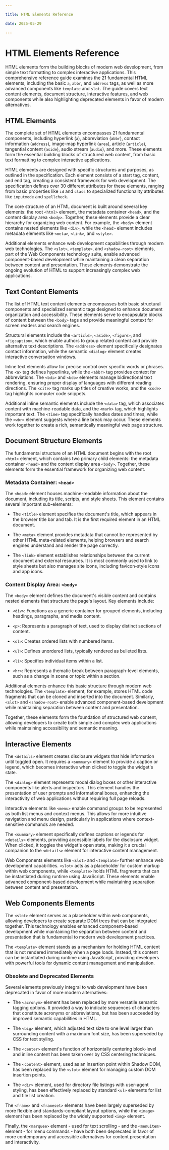 ```yaml
---

title: HTML Elements Reference

date: 2025-05-29

---
```



# HTML Elements Reference

HTML elements form the building blocks of modern web development, from simple text formatting to complex interactive applications. This comprehensive reference guide examines the 21 fundamental HTML elements, including the basic `a`, `abbr`, and `address` tags, as well as more advanced components like `template` and `slot`. The guide covers text content elements, document structure, interactive features, and web components while also highlighting deprecated elements in favor of modern alternatives.


## HTML Elements

The complete set of HTML elements encompasses 21 fundamental components, including hyperlink (`a`), abbreviation (`abbr`), contact information (`address`), image-map hyperlink (`area`), article (`article`), tangential content (`aside`), audio stream (`audio`), and more. These elements form the essential building blocks of structured web content, from basic text formatting to complex interactive applications.

HTML elements are designed with specific structures and purposes, as outlined in the specification. Each element consists of a start tag, content, and end tag, creating a consistent framework for web development. The specification defines over 30 different attributes for these elements, ranging from basic properties like `id` and `class` to specialized functionality attributes like `inputmode` and `spellcheck`.

The core structure of an HTML document is built around several key elements: the root `<html>` element, the metadata container `<head>`, and the content display area `<body>`. Together, these elements provide a clear hierarchy for organizing web content. For example, the `<body>` element contains nested elements like `<div>`, while the `<head>` element includes metadata elements like `<meta>`, `<link>`, and `<style>`.

Additional elements enhance web development capabilities through modern web technologies. The `<slot>`, `<template>`, and `<shadow-root>` elements, part of the Web Components technology suite, enable advanced component-based development while maintaining a clean separation between content and presentation. These elements demonstrate the ongoing evolution of HTML to support increasingly complex web applications.


## Text Content Elements

The list of HTML text content elements encompasses both basic structural components and specialized semantic tags designed to enhance document organization and accessibility. These elements serve to encapsulate blocks of content between the `<body>` tags and provide meaningful context for screen readers and search engines.

Structural elements include the `<article>`, `<aside>`, `<figure>`, and `<figcaption>`, which enable authors to group related content and provide alternative text descriptions. The `<address>` element specifically designates contact information, while the semantic `<dialog>` element creates interactive conversation windows.

Inline text elements allow for precise control over specific words or phrases. The `<a>` tag defines hyperlinks, while the `<abbr>` tag provides context for abbreviations. The `<bdi>` and `<bdo>` elements manage bidirectional text rendering, ensuring proper display of languages with different reading directions. The `<cite>` tag marks up titles of creative works, and the `<code>` tag highlights computer code snippets.

Additional inline semantic elements include the `<data>` tag, which associates content with machine-readable data, and the `<mark>` tag, which highlights important text. The `<time>` tag specifically handles dates and times, while the `<wbr>` element suggests where a line break may occur. These elements work together to create a rich, semantically meaningful web page structure.


## Document Structure Elements

The fundamental structure of an HTML document begins with the root `<html>` element, which contains two primary child elements: the metadata container `<head>` and the content display area `<body>`. Together, these elements form the essential framework for organizing web content.


### Metadata Container: `<head>`

The `<head>` element houses machine-readable information about the document, including its title, scripts, and style sheets. This element contains several important sub-elements:

- The `<title>` element specifies the document's title, which appears in the browser title bar and tab. It is the first required element in an HTML document.

- The `<meta>` element provides metadata that cannot be represented by other HTML meta-related elements, helping browsers and search engines understand and render the page correctly.

- The `<link>` element establishes relationships between the current document and external resources. It is most commonly used to link to style sheets but also manages site icons, including favicon-style icons and app icons.


### Content Display Area: `<body>`

The `<body>` element defines the document's visible content and contains nested elements that structure the page's layout. Key elements include:

- `<div>`: Functions as a generic container for grouped elements, including headings, paragraphs, and media content.

- `<p>`: Represents a paragraph of text, used to display distinct sections of content.

- `<ol>`: Creates ordered lists with numbered items.

- `<ul>`: Defines unordered lists, typically rendered as bulleted lists.

- `<li>`: Specifies individual items within a list.

- `<hr>`: Represents a thematic break between paragraph-level elements, such as a change in scene or topic within a section.

Additional elements enhance this basic structure through modern web technologies. The `<template>` element, for example, stores HTML code fragments that can be cloned and inserted into the document. Similarly, `<slot>` and `<shadow-root>` enable advanced component-based development while maintaining separation between content and presentation.

Together, these elements form the foundation of structured web content, allowing developers to create both simple and complex web applications while maintaining accessibility and semantic meaning.


## Interactive Elements

The `<details>` element creates disclosure widgets that hide information until toggled open. It requires a `<summary>` element to provide a caption or legend, which becomes interactive when clicked to toggle the widget's state.

The `<dialog>` element represents modal dialog boxes or other interactive components like alerts and inspectors. This element handles the presentation of user prompts and informational boxes, enhancing the interactivity of web applications without requiring full page reloads.

Interactive elements like `<menu>` enable command groups to be represented as both list menus and context menus. This allows for more intuitive navigation and menu design, particularly in applications where context-sensitive commands are needed.

The `<summary>` element specifically defines captions or legends for `<details>` elements, providing accessible labels for the disclosure widget. When clicked, it toggles the widget's open state, making it a crucial companion to the `<details>` element for interactive content management.

Web Components elements like `<slot>` and `<template>` further enhance web development capabilities. `<slot>` acts as a placeholder for custom markup within web components, while `<template>` holds HTML fragments that can be instantiated during runtime using JavaScript. These elements enable advanced component-based development while maintaining separation between content and presentation.


## Web Components Elements

The `<slot>` element serves as a placeholder within web components, allowing developers to create separate DOM trees that can be integrated together. This technology enables enhanced component-based development while maintaining the separation between content and presentation that is fundamental to modern web development practices.

The `<template>` element stands as a mechanism for holding HTML content that is not rendered immediately when a page loads. Instead, this content can be instantiated during runtime using JavaScript, providing developers with powerful tools for dynamic content management and manipulation.


### Obsolete and Deprecated Elements

Several elements previously integral to web development have been deprecated in favor of more modern alternatives:

- The `<acronym>` element has been replaced by more versatile semantic tagging options. It provided a way to indicate sequences of characters that constitute acronyms or abbreviations, but has been succeeded by improved semantic capabilities in HTML.

- The `<big>` element, which adjusted text size to one level larger than surrounding content with a maximum font size, has been superseded by CSS for text styling.

- The `<center>` element's function of horizontally centering block-level and inline content has been taken over by CSS centering techniques.

- The `<content>` element, used as an insertion point within Shadow DOM, has been replaced by the `<slot>` element for managing custom DOM insertion points.

- The `<dir>` element, used for directory file listings with user-agent styling, has been effectively replaced by standard `<ul>` elements for list and file list creation.

The `<frame>` and `<frameset>` elements have been largely superseded by more flexible and standards-compliant layout options, while the `<image>` element has been replaced by the widely supported `<img>` element.

Finally, the `<marquee>` element - used for text scrolling - and the `<menuitem>` element - for menu commands - have both been deprecated in favor of more contemporary and accessible alternatives for content presentation and interactivity.

